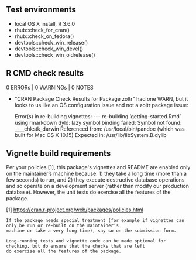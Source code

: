 ## Test environments
- local OS X install, R 3.6.0
- rhub::check_for_cran()
- rhub::check_on_fedora()
- devtools::check_win_release()
- devtools::check_win_devel()
- devtools::check_win_oldrelease()


## R CMD check results
0 ERRORs | 0 WARNINGs | 0 NOTES

- "CRAN Package Check Results for Package zoltr" had one WARN, but it looks to us like an OS configuration issue and not a zoltr package issue:

    
    Error(s) in re-building vignettes:
    --- re-building ‘getting-started.Rmd’ using rmarkdown
    dyld: lazy symbol binding failed: Symbol not found: ____chkstk_darwin
    Referenced from: /usr/local/bin/pandoc (which was built for Mac OS X 10.15)
    Expected in: /usr/lib/libSystem.B.dylib


## Vignette build requirements
Per your policies [1], this package's vignettes and README are enabled only on the maintainer’s machine because: 1) they
take a long time (more than a few seconds) to run, and 2) they execute destructive database operations and so operate on
a development server (rather than modify our production database). However, the unit tests do exercise all the features
of the package.

[1] https://cran.r-project.org/web/packages/policies.html

    If the package needs special treatment (for example if vignettes can only be run or re-built on the maintainer’s
    machine or take a very long time), say so on the submission form.

    Long-running tests and vignette code can be made optional for checking, but do ensure that the checks that are left
    do exercise all the features of the package.

